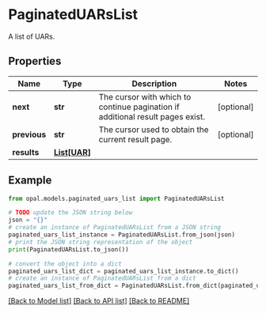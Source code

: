 # PaginatedUARsList

A list of UARs.

## Properties

Name | Type | Description | Notes
------------ | ------------- | ------------- | -------------
**next** | **str** | The cursor with which to continue pagination if additional result pages exist. | [optional] 
**previous** | **str** | The cursor used to obtain the current result page. | [optional] 
**results** | [**List[UAR]**](UAR.md) |  | 

## Example

```python
from opal.models.paginated_uars_list import PaginatedUARsList

# TODO update the JSON string below
json = "{}"
# create an instance of PaginatedUARsList from a JSON string
paginated_uars_list_instance = PaginatedUARsList.from_json(json)
# print the JSON string representation of the object
print(PaginatedUARsList.to_json())

# convert the object into a dict
paginated_uars_list_dict = paginated_uars_list_instance.to_dict()
# create an instance of PaginatedUARsList from a dict
paginated_uars_list_from_dict = PaginatedUARsList.from_dict(paginated_uars_list_dict)
```
[[Back to Model list]](../README.md#documentation-for-models) [[Back to API list]](../README.md#documentation-for-api-endpoints) [[Back to README]](../README.md)


